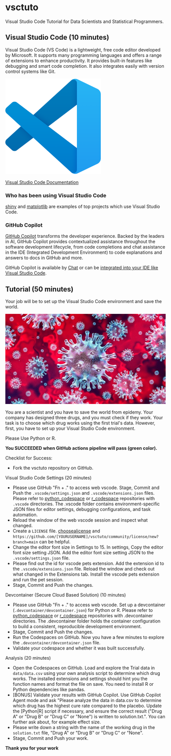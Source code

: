 # vsctuto

Visual Studio Code Tutorial for Data Scientists and Statistical Programmers.

## Visual Studio Code (10 minutes)

Visual Studio Code (VS Code) is a lightweight, free code editor developed by Microsoft. It supports many programming languages and offers a range of extensions to enhance productivity. It provides built-in features like debugging and smart code completion. It also integrates easily with version control systems like Git.

<a href="https://code.visualstudio.com/docs"><img src="img/vscode.png" alt="Visual Studio Code Logo" height="300px" width="auto"></a>

[Visual Studio Code Documentation](https://code.visualstudio.com/docs)

### Who has been using Visual Studio Code

[shiny](https://github.com/rstudio/shiny) and [matplotlib](https://github.com/matplotlib/matplotlib) are examples of top projects which use Visual Studio Code.

### GitHub Copilot

[GitHub Copilot](https://github.com/features/copilot) transforms the developer experience. Backed by the leaders in AI, GitHub Copilot provides contextualized assistance throughout the software development lifecycle, from code completions and chat assistance in the IDE (Integrated Development Environment) to code explanations and answers to docs in GitHub and more.

GitHub Copilot is available by [Chat](https://github.com/copilot) or can be [integrated into your IDE like Visual Studio Code](https://marketplace.visualstudio.com/items?itemName=GitHub.copilot).

## Tutorial (50 minutes)

Your job will be to set up the Visual Studio Code environment and save the world.

![Source: Springer Nature](img/virus.png)

You are a scientist and you have to save the world from epidemy.
Your company has designed three drugs, and you must check if they work.
Your task is to choose which drug works using the first trial's data.
However, first, you have to set up your Visual Studio Code environment.

Please Use Python or R.

**You SUCCEEDED when GitHub actions pipeline will pass (green color).**

Checklist for Success:

* Fork the vsctuto repository on GitHub.

Visual Studio Code Settings (20 minutes)

* Please use GitHub "Fn + ." to access web vscode. Stage, Commit and Push the `.vscode/settings.json` and `.vscode/extensions.json` files. Please refer to [python_codespace](https://www.github.com/polkas/python_codespace) or [r_codespace](https://www.github.com/polkas/r_codespace) repositories with `.vscode` directories. The .vscode folder contains environment-specific JSON files for editor settings, debugging configurations, and task automation. 
* Reload the window of the web vscode session and inspect what changed.
* Create a `LICENSE` file. [choosealicense](https://choosealicense.com/) and `https://github.com/[YOURUSERNAME]/vsctuto/community/license/new?branch=main` can be helpful.
* Change the editor font size in Settings to 15. In settings, Copy the editor font size setting JSON. Add the editor font size setting JSON to the `.vscode/settings.json` file. 
* Please find out the id for vscode pets extension. Add the extension id to the `.vscode/extensions.json` file. Reload the window and check out what changed in the Extensions tab. Install the vscode pets extension and run the pet session.
* Stage, Commit and Push the changes.


Devcontainer (Secure Cloud Based Solution) (10 minutes)

* Please use GitHub "Fn + ." to access web vscode. Set up a devcontainer (`.devcontainer/devcontainer.json`) for Python or R. Please refer to [python_codespace](https://www.github.com/polkas/python_codespace) or [r_codespace](https://www.github.com/polkas/r_codespace) repositories with .devcontainer directories. The .devcontainer folder holds the container configuration to build a consistent, reproducible development environment.
* Stage, Commit and Push the changes.
* Run the Codespaces on GitHub. Now you have a few minutes to explore the `.devcontainer/devcontainer.json` file.
* Validate your codespace and whether it was built successfully.

Analysis (20 minutes)

* Open the Codespaces on GitHub. Load and explore the Trial data in `data/data.csv` using your own analysis script to determine which drug works. The installed extensions and settings should hint you the function names and format the file on save. You need to install R or Python dependencies like pandas.
* [BONUS] Validate your results with GitHub Copilot. Use GitHub Copilot Agent mode and ask "Please analyze the data in data.csv to determine which drug has the highest cure rate compared to the placebo. Update the [Python|R] script if necessary, and ensure the correct result ("Drug A" or "Drug B" or "Drug C" or "None") is written to solution.txt.". You can further ask about, for example effect size.
* Please write down a string with the name of the working drug in the `solution.txt` file, "Drug A" or "Drug B" or "Drug C" or "None".
* Stage, Commit and Push your work.

**Thank you for your work**

